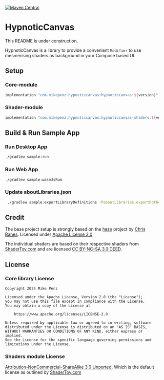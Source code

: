 [![Maven Central](https://img.shields.io/maven-central/v/com.mikepenz.hypnoticcanvas/hypnoticcanvas)](https://search.maven.org/search?q=g:com.mikepenz.hypnoticcanvas)

# HypnoticCanvas

This README is under construction.

HypnoticCanvas is a library to provide a convenient `Modifier` to use mesmerising shaders as
background in your Compose based UI.

## Setup

### Core-module

```gradle
implementation "com.mikepenz.hypnoticcanvas:hypnoticcanvas:${version}"
```

### Shader-module

```gradle
implementation "com.mikepenz.hypnoticcanvas:hypnoticcanvas-shaders:${version}"
```

## Build & Run Sample App

### Run Desktop App

```bash
./gradlew sample:run
```

### Run Web App

```bash
./gradlew sample:wasmJsRun
```

### Update aboutLibraries.json

```bash
 ./gradlew sample:exportLibraryDefinitions -PaboutLibraries.exportPath=src/commonMain/composeResources/files/
 ```

## Credit

The base project setup is strongly based on the [haze](https://github.com/chrisbanes/haze) project
by [Chris Banes](https://github.com/chrisbanes/).
Licensed under [Apache License 2.0](https://github.com/chrisbanes/haze/blob/main/LICENSE)

The individual shaders are based on their respective shaders
from [ShaderToy.com](https://www.shadertoy.com/) and are
licensed [CC BY-NC-SA 3.0 DEED](https://creativecommons.org/licenses/by-nc-sa/3.0/deed.en).

## License

### Core library License

```
Copyright 2024 Mike Penz
 
Licensed under the Apache License, Version 2.0 (the "License");
you may not use this file except in compliance with the License.
You may obtain a copy of the License at

    https://www.apache.org/licenses/LICENSE-2.0

Unless required by applicable law or agreed to in writing, software
distributed under the License is distributed on an "AS IS" BASIS,
WITHOUT WARRANTIES OR CONDITIONS OF ANY KIND, either express or implied.
See the License for the specific language governing permissions and
limitations under the License.
```

### Shaders module License

[Attribution-NonCommercial-ShareAlike 3.0 Unported](https://creativecommons.org/licenses/by-nc-sa/3.0/).
Which is the default license as outlined by [ShaderToy.com](https://www.shadertoy.com/terms)



